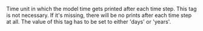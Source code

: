 

Time unit in which the model time gets printed after each time step.
This tag is not necessary.
If it's missing, there will be no prints after each time step at all.
The value of this tag has to be set to either 'days' or 'years'.
